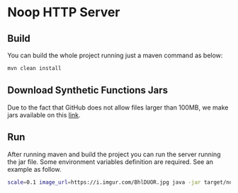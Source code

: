 # Noop HTTP Server

## Build
You can build the whole project running just a maven command as below:

```bash
mvn clean install
```

## Download Synthetic Functions Jars
Due to the fact that GitHub does not allow files larger than 100MB, we make jars available on this [link](https://drive.google.com/drive/folders/1may8W9W25W8LnQ5dxIX0aCtMlLPjewcq?usp=sharing).

## Run
After running maven and build the project you can run the server running the jar file. Some environment variables definition are required.  See an example as follow.

```bash
scale=0.1 image_url=https://i.imgur.com/BhlDUOR.jpg java -jar target/noop-server-maven-0.0.1-SNAPSHOT.jar <path-to-synthetic-func-jar>
```
